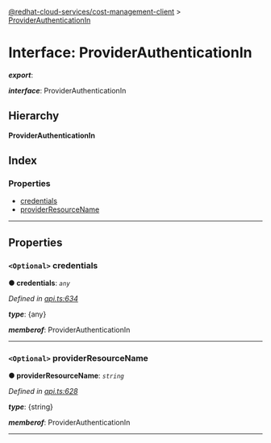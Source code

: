 [@redhat-cloud-services/cost-management-client](../README.md) > [ProviderAuthenticationIn](../interfaces/providerauthenticationin.md)

# Interface: ProviderAuthenticationIn

*__export__*: 

*__interface__*: ProviderAuthenticationIn

## Hierarchy

**ProviderAuthenticationIn**

## Index

### Properties

* [credentials](providerauthenticationin.md#credentials)
* [providerResourceName](providerauthenticationin.md#providerresourcename)

---

## Properties

<a id="credentials"></a>

### `<Optional>` credentials

**● credentials**: *`any`*

*Defined in [api.ts:634](https://github.com/karelhala/javascript-clients/blob/master/packages/cost-management/api.ts#L634)*

*__type__*: {any}

*__memberof__*: ProviderAuthenticationIn

___
<a id="providerresourcename"></a>

### `<Optional>` providerResourceName

**● providerResourceName**: *`string`*

*Defined in [api.ts:628](https://github.com/karelhala/javascript-clients/blob/master/packages/cost-management/api.ts#L628)*

*__type__*: {string}

*__memberof__*: ProviderAuthenticationIn

___

